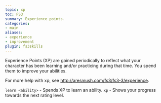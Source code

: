 ```yaml
---
topic: xp
toc: FS3
summary: Experience points.
categories:
- main
aliases:
- experience
- improvement
plugin: fs3skills
---
```

Experience Points (XP) are gained periodically to reflect what your character has been learning and/or practicing during that time.  You spend them to improve your abilities.  

For more help with xp, see http://aresmush.com/fs3/fs3-3/experience.

`learn <ability>` - Spends XP to learn an ability.
`xp` - Shows your progress towards the next rating level.


